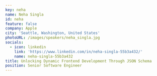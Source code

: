 ```yaml
---
key: neha
name: Neha Singla
id: neha
feature: false
company: Apple
city: 'Seattle, Washington, United States'
photoURL: /images/speakers/neha_singla.jpg
socials:
  - icon: linkedin
    link: 'https://www.linkedin.com/in/neha-singla-55b3a432/'
    name: neha-singla-55b3a432
title: Unlocking Dynamic Frontend Development Through JSON Schema
position: Senior Software Engineer
---
```

